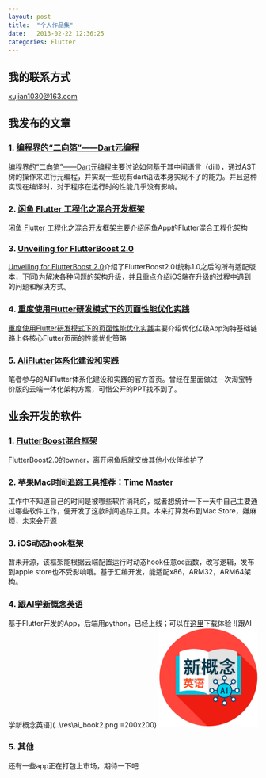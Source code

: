```yaml
---
layout: post
title:  "个人作品集"
date:   2013-02-22 12:36:25
categories: Flutter
---
```

## 我的联系方式
xujian1030@163.com
## 我发布的文章

### 1. [编程界的“二向箔”——Dart元编程](https://developer.aliyun.com/article/716170)
[编程界的“二向箔”——Dart元编程](https://developer.aliyun.com/article/716170)主要讨论如何基于其中间语言（dill），通过AST树的操作来进行元编程，并实现一些现有dart语法本身实现不了的能力。并且这种实现在编译时，对于程序在运行时的性能几乎没有影响。

### 2. [闲鱼 Flutter 工程化之混合开发框架](https://www.modb.pro/doc/27744)
[闲鱼 Flutter 工程化之混合开发框架](https://www.modb.pro/doc/27744)主要介绍闲鱼App的Flutter混合工程化架构

### 3. [Unveiling for FlutterBoost 2.0](https://zhuanlan.zhihu.com/p/114389375?utm_id=0)
[Unveiling for FlutterBoost 2.0](https://zhuanlan.zhihu.com/p/114389375?utm_id=0)介绍了FlutterBoost2.0(统称1.0之后的所有适配版本，下同)为解决各种问题的架构升级，并且重点介绍iOS端在升级的过程中遇到的问题和解决方式。

### 4. [重度使用Flutter研发模式下的页面性能优化实践](https://mp.weixin.qq.com/s/i7qM-uwKSIE5Y-z3oK6XDQ)
[重度使用Flutter研发模式下的页面性能优化实践](https://mp.weixin.qq.com/s/i7qM-uwKSIE5Y-z3oK6XDQ)主要介绍优化亿级App淘特基础链路上各核心Flutter页面的性能优化策略

### 5. [AliFlutter体系化建设和实践](https://tech.taobao.org/news/2020-12-15-01.html)
笔者参与的AliFlutter体系化建设和实践的官方首页。曾经在里面做过一次淘宝特价版的云端一体化架构方案，可惜公开的PPT找不到了。

## 业余开发的软件

### 1. [FlutterBoost混合框架](https://github.com/alibaba/flutter_boost)
FlutterBoost2.0的owner，离开闲鱼后就交给其他小伙伴维护了
### 2. [苹果Mac时间追踪工具推荐：Time Master](https://zhuanlan.zhihu.com/p/503541873)
工作中不知道自己的时间是被哪些软件消耗的，或者想统计一下一天中自己主要通过哪些软件工作，便开发了这款时间追踪工具。本来打算发布到Mac Store，嫌麻烦，未来会开源
### 3. iOS动态hook框架
暂未开源，该框架能根据云端配置运行时动态hook任意oc函数，改写逻辑，发布到apple store也不受影响哦。基于汇编开发，能适配x86，ARM32，ARM64架构。
### 4. [跟AI学新概念英语](https://apps.apple.com/sg/app/%E8%B7%9Fai%E5%AD%A6%E6%96%B0%E6%A6%82%E5%BF%B5%E8%8B%B1%E8%AF%AD/id6497166760)
基于Flutter开发的App，后端用python，已经上线；可以在[这里](https://apps.apple.com/sg/app/%E8%B7%9Fai%E5%AD%A6%E6%96%B0%E6%A6%82%E5%BF%B5%E8%8B%B1%E8%AF%AD/id6497166760)下载体验
![跟AI学新概念英语](..\res\ai_book2.png =200x200) 
<img src="..\res\ai_book2.png" width="200px" alt="跟AI学新概念英语">
### 5. 其他
还有一些app正在打包上市场，期待一下吧
